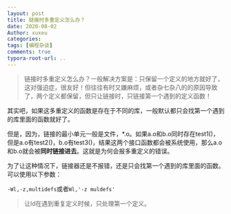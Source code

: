 ```yaml
---
layout: post
title: 链接时多重定义怎么办？
date: 2020-08-02
Author: xuxeu
categories: 
tags: [编程杂谈]
comments: true
typora-root-url: ..
---
```


> 链接时多重定义怎么办？一般解决方案是：只保留一个定义的地方就好了，这对强迫症，很友好！但往往有时又嫌麻烦，或者杂七杂八的的原因导致了，两个定义都保留，但只让链接时，只链接第一个遇到的定义函数！
> 

其实吧，如果这多重定义的函数是存在于不同的库，一般默认都只会找第一个遇到的库里面的函数就好了。

但是，因为，链接的最小单元一般是文件，*.o。如果a.o和b.o同时存在test1()，但是a.o有test2()，b.o有test3()，结果这两个接口函数都会被系统使用，那么a.o和b.o就会被**同时链接进去**。这就是为何会报多重定义的错误。

为了让这种情况下，链接器还是不报错，还是只会找第一个遇到的库里面的函数。可以使用以下参数：

`-Wl,-z,multidefs`或者`Wl,'-z muldefs'`

>  让ld在遇到重复定义时候，只处理第一个定义。